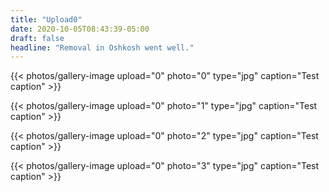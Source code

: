 ```yaml
---
title: "Upload0"
date: 2020-10-05T08:43:39-05:00
draft: false
headline: "Removal in Oshkosh went well."
---
```

{{< photos/gallery-image upload="0" photo="0" type="jpg" caption="Test caption" >}}

<!--more-->

{{< photos/gallery-image upload="0" photo="1" type="jpg" caption="Test caption" >}}

{{< photos/gallery-image upload="0" photo="2" type="jpg" caption="Test caption" >}}

{{< photos/gallery-image upload="0" photo="3" type="jpg" caption="Test caption" >}}
